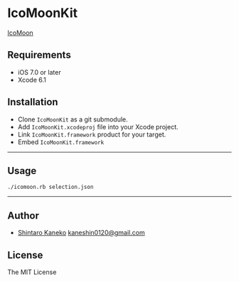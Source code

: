 # IcoMoonKit

[IcoMoon](https://icomoon.io)


## Requirements

- iOS 7.0 or later
- Xcode 6.1


## Installation

- Clone `IcoMoonKit` as a git submodule.
- Add `IcoMoonKit.xcodeproj` file into your Xcode project.
- Link `IcoMoonKit.framework` product for your target.
- Embed `IcoMoonKit.framework`


----

## Usage

```
./icomoon.rb selection.json
```


----

## Author

- [Shintaro Kaneko](https://github.com/kaneshin) <kaneshin0120@gmail.com>


## License

The MIT License

